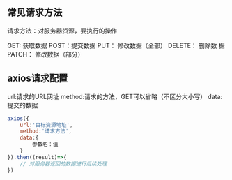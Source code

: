 ## 常见请求方法

请求方法：对服务器资源，要执行的操作

GET: 获取数据
POST：提交数据
PUT： 修改数据（全部）
DELETE： 删除数  据
PATCH： 修改数据（部分）

## axios请求配置

url:请求的URL网址
method:请求的方法，GET可以省略（不区分大小写）
data: 提交的数据

```js
axios({
    url:'目标资源地址',
    method:'请求方法',
    data:{
        参数名：值
    }
}).then((result)=>{
    // 对服务器返回的数据进行后续处理
})
```
